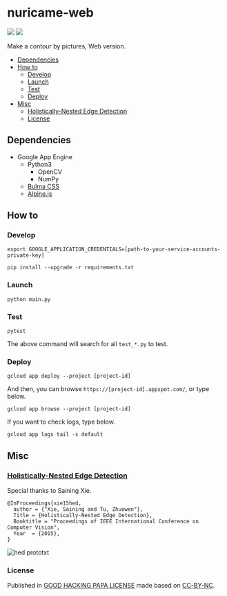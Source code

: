# nuricame-web

![](https://github.com/hacking-papa/nuricame-web/workflows/on%20Push/badge.svg)
![](https://mirrors.creativecommons.org/presskit/buttons/88x31/svg/by-nc.eu.svg)

Make a contour by pictures, Web version.

- [Dependencies](#dependencies)
- [How to](#how-to)
  - [Develop](#develop)
  - [Launch](#launch)
  - [Test](#test)
  - [Deploy](#deploy)
- [Misc](#misc)
  - [Holistically-Nested Edge Detection](#holistically-nested-edge-detection)
  - [License](#license)

## Dependencies

- Google App Engine
  - Python3
    - OpenCV
    - NumPy
  - [Bulma CSS](https://bulma.io/)
  - [Alpine.js](https://github.com/alpinejs/alpine)

## How to

### Develop

```shell
export GOOGLE_APPLICATION_CREDENTIALS=[path-to-your-service-accounts-private-key]
```

```shell
pip install --upgrade -r requirements.txt
```

### Launch

```shell
python main.py
```

### Test

```shell
pytest
```

The above command will search for all `test_*.py` to test.

### Deploy

```shell
gcloud app deploy --project [project-id]
```

And then, you can browse `https://[project-id].appspot.com/`, or type below.

```shell
gcloud app browse --project [project-id]
```

If you want to check logs, type below.

```shell
gcloud app logs tail -s default
```

## Misc

### [Holistically-Nested Edge Detection](https://github.com/s9xie/hed)

Special thanks to Saining Xie.

```text
@InProceedings{xie15hed,
  author = {"Xie, Saining and Tu, Zhuowen"},
  Title = {Holistically-Nested Edge Detection},
  Booktitle = "Proceedings of IEEE International Conference on Computer Vision",
  Year  = {2015},
}
```

![hed prototxt](https://user-images.githubusercontent.com/32637762/79853360-eb421900-8402-11ea-8872-4cf733871fdc.png)

### License

Published in [GOOD HACKING PAPA LICENSE](LICENSE.md) made based on [CC-BY-NC](https://creativecommons.org/licenses/by-nc/4.0/legalcode.ja).

